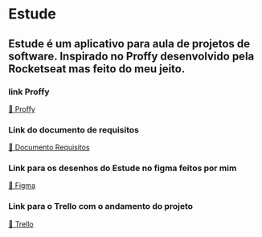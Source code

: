# Estude 
## Estude é um aplicativo para aula de projetos de software. Inspirado no Proffy desenvolvido pela Rocketseat mas feito do meu jeito.

### link Proffy 
<a href="https://github.com/rocketseat-education/nlw-02-omnistack">🔗 Proffy</a>

### Link do documento de requisitos 
<a href="https://docs.google.com/document/d/1xpl-3hg8IIzii8xnGmSBEBI4ilQEErIwBPZT-6XEmS8/edit?usp=sharing">🔗 Documento Requisitos</a>

### Link para os desenhos do Estude no figma feitos por mim
<a href="https://www.figma.com/file/hqj3oof5LUK6jgzSYpuIgZ/Estude?node-id=105%3A20">🔗 Figma</a>

### Link para o Trello com o andamento do projeto
<a href="https://trello.com/b/6njNnOLx/estude">🔗 Trello</a>
